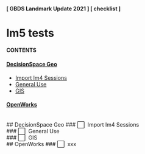 #### [ GBDS Landmark Update 2021 ] [ checklist ]

# lm5 tests

#### CONTENTS

#### [DecisionSpace Geo](#dsg)

* [Import lm4 Sessions](#sessions)
* [General Use](#general-use)
* [GIS](#gis)

#### [OpenWorks](#ow)

<br>

<a name="dsg"/>
## DecisionSpace Geo


<a name="import-sessions"/>
### &#x2B1C;&#x00A0; Import lm4 Sessions
<!--
```
completed : yyyy-mm-dd
```
-->

<br>

<a name="general-use"/>
### &#x2B1C;&#x00A0; General Use
<!--
```
completed : yyyy-mm-dd
```
-->

<br>

<a name="gis"/>
### &#x2B1C;&#x00A0; GIS
<!--
```
completed : yyyy-mm-dd
```
-->

<br>

<a name="ow"/>
## OpenWorks

<a name="headers"/>
### &#x2B1C;&#x00A0; xxx
<!--
```
completed : yyyy-mm-dd
```
-->

<br>


<!--
x2B1C :white_large_square:
x2611 :ballot_box_with_check:

# alts #
x2705 :white_check_mark:
x2714 :heavy_check_mark:
x25FD :white_medium_small_square:
-->
